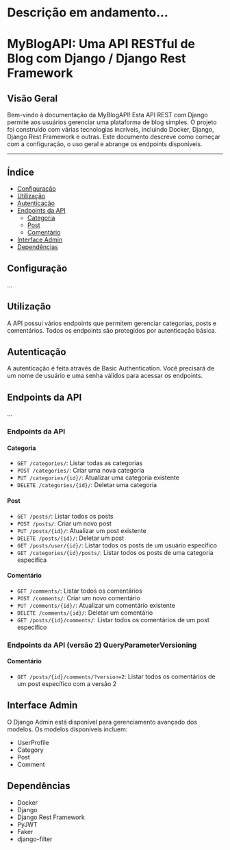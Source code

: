 # Descrição em andamento...

# MyBlogAPI: Uma API RESTful de Blog com Django / Django Rest Framework

## Visão Geral
Bem-vindo à documentação da MyBlogAPI! Esta API REST com Django permite aos usuários gerenciar uma plataforma de blog simples. O projeto foi construído com várias tecnologias incríveis, incluindo Docker, Django, Django Rest Framework e outras. Este documento descreve como começar com a configuração, o uso geral e abrange os endpoints disponíveis.

---

## Índice
- [Configuração](#configuração)
- [Utilização](#utilização)
- [Autenticação](#autenticação)
- [Endpoints da API](#endpoints-da-api)
  - [Categoria](#categoria)
  - [Post](#post)
  - [Comentário](#comentário)
- [Interface Admin](#interface-admin)
- [Dependências](#dependências)

## Configuração

...

## Utilização

A API possui vários endpoints que permitem gerenciar categorias, posts e comentários. Todos os endpoints são protegidos por autenticação básica.

## Autenticação
A autenticação é feita através de Basic Authentication. Você precisará de um nome de usuário e uma senha válidos para acessar os endpoints.

## Endpoints da API

...

### Endpoints da API

#### Categoria
- `GET /categories/`: Listar todas as categorias
- `POST /categories/`: Criar uma nova categoria
- `PUT /categories/{id}/`: Atualizar uma categoria existente
- `DELETE /categories/{id}/`: Deletar uma categoria

#### Post
- `GET /posts/`: Listar todos os posts
- `POST /posts/`: Criar um novo post
- `PUT /posts/{id}/`: Atualizar um post existente
- `DELETE /posts/{id}/`: Deletar um post
- `GET /posts/user/{id}/`: Listar todos os posts de um usuário específico
- `GET /categories/{id}/posts/`: Listar todos os posts de uma categoria específica

#### Comentário
- `GET /comments/`: Listar todos os comentários
- `POST /comments/`: Criar um novo comentário
- `PUT /comments/{id}/`: Atualizar um comentário existente
- `DELETE /comments/{id}/`: Deletar um comentário
- `GET /posts/{id}/comments/`: Listar todos os comentários de um post específico

### Endpoints da API (versão 2) QueryParameterVersioning
#### Comentário
- `GET /posts/{id}/comments/?version=2`: Listar todos os comentários de um post específico com a versão 2


## Interface Admin

O Django Admin está disponível para gerenciamento avançado dos modelos. Os modelos disponíveis incluem:

- UserProfile
- Category
- Post
- Comment

## Dependências
- Docker
- Django
- Django Rest Framework
- PyJWT
- Faker
- django-filter